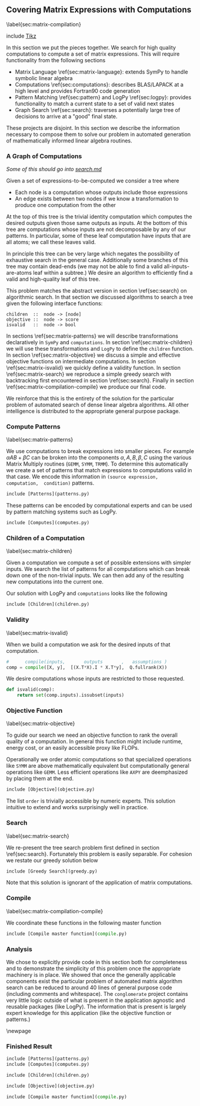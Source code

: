 
Covering Matrix Expressions with Computations
-------------------------------------------------

\label{sec:matrix-compilation}

include [Tikz](tikz_megatron.md)

In this section we put the pieces together.  We search for high quality computations to compute a set of matrix expressions.  This will require functionality from the following sections

*   Matrix Language \ref{sec:matrix-language}: extends SymPy to handle symbolic linear algebra
*   Computations \ref{sec:computations}: describes BLAS/LAPACK at a high level and provides Fortran90 code generation
*   Pattern Matching \ref{sec:pattern} and LogPy \ref{sec:logpy}: provides functionality to match a current state to a set of valid next states
*   Graph Search \ref{sec:search}: traverses a potentially large tree of decisions to arrive at a "good" final state.

These projects are disjoint.  In this section we describe the information necessary to compose them to solve our problem in automated generation of mathematically informed linear algebra routines. 


### A Graph of Computations

*Some of this should go into [search.md](search.md)*

Given a set of expressions-to-be-computed we consider a tree where 

*   Each node is a computation whose outputs include those expressions
*   An edge exists between two nodes if we know a transformation to produce one computation from the other

At the top of this tree is the trivial identity computation which computes the desired outputs given those same outputs as inputs.  At the bottom of this tree are computations whose inputs are not decomposable by any of our patterns.  In particular, some of these leaf computation have inputs that are all atoms; we call these leaves valid.

In principle this tree can be very large which negates the possibility of exhaustive search in the general case.  Additionally some branches of this tree may contain dead-ends (we may not be able to find a valid all-inputs-are-atoms leaf within a subtree.)   We desire an algorithm to efficiently find a valid and high-quality leaf of this tree.

This problem matches the abstract version in section \ref{sec:search} on algorithmic search.  In that section we discussed algorithms to search a tree given the following interface functions: 

    children  ::  node -> [node]
    objective ::  node -> score
    isvalid   ::  node -> bool

In sections \ref{sec:matrix-patterns} we will describe transformations declaratively in `SymPy` and `computations`.  In section \ref{sec:matrix-children} we will use these transformations and `LogPy` to define the `children` function.  In section \ref{sec:matrix-objective} we discuss a simple and effective objective functions on intermediate computations.  In section \ref{sec:matrix-isvalid} we quickly define a validity function.  In section \ref{sec:matrix-search} we reproduce a simple greedy search  with backtracking first encountered in section \ref{sec:search}.  Finally in section \ref{sec:matrix-compilation-compile} we produce our final code.

We reinforce that this is the entirety of the solution for the particular problem of automated search of dense linear algebra algorithms.  All other intelligence is distributed to the appropriate general purpose package.


### Compute Patterns 

\label{sec:matrix-patterns}

We use computations to break expressions into smaller pieces.  For example $\alpha A B + \beta C$ can be broken into the components $\alpha, A, B, \beta, C$ using the various Matrix Multiply routines (`GEMM`, `SYMM`, `TRMM`).  To determine this automatically we create a set of patterns that match expressions to computations valid in that case.   We encode this information in `(source expression,  computation,  condition)` patterns.

~~~~~~~~~~~~~~Python
include [Patterns](patterns.py)
~~~~~~~~~~~~~~

These patterns can be encoded by computational experts and can be used by pattern matching systems such as LogPy.

~~~~~~~~~~~~~~Python
include [Computes](computes.py)
~~~~~~~~~~~~~~


### Children of a Computation

\label{sec:matrix-children}

Given a computation we compute a set of possible extensions with simpler inputs.  We search the list of patterns for all computations which can break down one of the non-trivial inputs.  We can then add any of the resulting new computations into the current one.

Our solution with LogPy and `computations` looks like the following

~~~~~~~~~~~~~~Python
include [Children](children.py)
~~~~~~~~~~~~~~


### Validity

\label{sec:matrix-isvalid}

When we build a computation we ask for the desired inputs of that computation. 

~~~~~~~~~~~~~~Python
#      compile(inputs,       outputs       ,   assumptions )
comp = compile([X, y],  [(X.T*X).I * X.T*y],  Q.fullrank(X))
~~~~~~~~~~~~~~

We desire computations whose inputs are restricted to those requested.

~~~~~~~~~~~~~~Python
def isvalid(comp):
    return set(comp.inputs).issubset(inputs)
~~~~~~~~~~~~~~


### Objective Function

\label{sec:matrix-objective}

To guide our search we need an objective function to rank the overall quality of a computation.  In general this function might include runtime, energy cost, or an easily accessible proxy like FLOPs.

Operationally we order atomic computations so that specialized operations like `SYMM` are above mathematically equivalent but computationally general operations like `GEMM`.  Less efficient operations like `AXPY` are deemphasized by placing them at the end.

~~~~~~~~~~~~~~Python
include [Objective](objective.py)
~~~~~~~~~~~~~~

The list `order` is trivially accessible by numeric experts.  This solution intuitive to extend and works surprisingly well in practice.


### Search

\label{sec:matrix-search}

We re-present the tree search problem first defined in section \ref{sec:search}.  Fortunately this problem is easily separable.  For cohesion we restate our greedy solution below

~~~~~~~~~~~~~~Python
include [Greedy Search](greedy.py)
~~~~~~~~~~~~~~

Note that this solution is ignorant of the application of matrix computations.

### Compile 

\label{sec:matrix-compilation-compile} 

We coordinate these functions in the following master function

~~~~~~~~~~~~~~Python
include [Compile master function](compile.py)
~~~~~~~~~~~~~~

### Analysis

We chose to explicitly provide code in this section both for completeness and to demonstrate the simplicity of this problem once the appropriate machinery is in place.
We showed that once the generally applicable components exist the particular problem of automated matrix algorithm search can be reduced to around 40 lines of general purpose code (including comments and whitespace).  The `conglomerate` project contains very little logic outside of what is present in the application agnostic and reusable packages (like LogPy).  The information that is present is largely expert knowledge for this application (like the objective function or patterns.)

\newpage

### Finished Result

~~~~~~~~~~~~~~Python
include [Patterns](patterns.py)
include [Computes](computes.py)

include [Children](children.py)

include [Objective](objective.py)

include [Compile master function](compile.py)
~~~~~~~~~~~~~~
